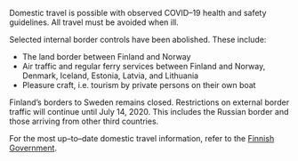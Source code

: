 Domestic travel is possible with observed COVID–19 health and safety guidelines. All travel must be avoided when ill. 

Selected internal border controls have been abolished. These include: 

- The land border between Finland and Norway 
- Air traffic and regular ferry services between Finland and Norway, Denmark, Iceland, Estonia, Latvia, and Lithuania 
- Pleasure craft, i.e. tourism by private persons on their own boat 

Finland’s borders to Sweden remains closed. Restrictions on external border traffic will continue until July 14, 2020. This includes the Russian border and those arriving from other third countries. 

For the most up–to–date domestic travel information, refer to the [Finnish Government](https://valtioneuvosto.fi/en/information-on-coronavirus/current-restrictions).
